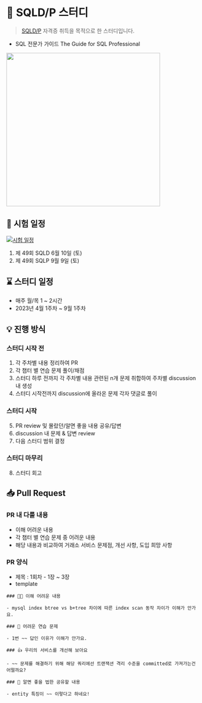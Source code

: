 # 📌 SQLD/P 스터디

> [SQLD/P](https://www.dataq.or.kr/www/sub/a_04.do) 자격증 취득을 목적으로 한 스터디입니다.

- SQL 전문가 가이드 The Guide for SQL Professional

<a href="http://www.yes24.com/Product/Goods/90613346"> 
    <img src="https://image.yes24.com/goods/90613346" alt="" width="400" />
</a>


## 📅 시험 일정

[![시험 일정](https://user-images.githubusercontent.com/67765871/230524461-dc4e231d-521f-4ed4-b55c-90e6d53ce150.png)](https://www.dataq.or.kr/www/accept/schedule.do)

1. 제 49회 SQLD 6월 10일 (토)
2. 제 49회 SQLP 9월 9일 (토)

## ⌛ 스터디 일정

- 매주 월/목 1 ~ 2시간
- 2023년 4월 1주차 ~ 9월 1주차

## 💡️ 진행 방식

### 스터디 시작 전

1. 각 주차별 내용 정리하여 PR 
2. 각 챕터 별 연습 문제 풀이/채점
3. 스터디 하루 전까지 각 주차별 내용 관련된 n개 문제 취합하여 주차별 discussion 내 생성
4. 스터디 시작전까지 discussion에 올라온 문제 각자 댓글로 풀이

### 스터디 시작

5. PR review 및 몰랐던/알면 좋을 내용 공유/답변
6. discussion 내 문제 & 답변 review
7. 다음 스터디 범위 결정

### 스터디 마무리

8. 스터디 회고

## 📥  Pull Request

### PR 내 다룰 내용

- 이해 어려운 내용
- 각 챕터 별 연습 문제 중 어려운 내용
- 해당 내용과 비교하여 거래소 서비스 문제점, 개선 사항, 도입 희망 사항

### PR 양식

- 제목 : 1회차 - 1장 ~ 3장
- template

```text
### 😮‍💨 이해 어려운 내용

- mysql index btree vs b+tree 차이에 따른 index scan 동작 차이가 이해가 안가요.

### 🎯 어려운 연습 문제

- 1번 ~~ 답인 이유가 이해가 안가요.

### 👍 우리의 서비스를 개선해 보아요 

- ~~ 문제를 해결하기 위해 해당 쿼리에선 트랜잭션 격리 수준을 committed로 가져가는건 어떨까요?

### 🤝 알면 좋을 법한 공유할 내용

- entity 특징이 ~~ 이렇다고 하네요!
```

